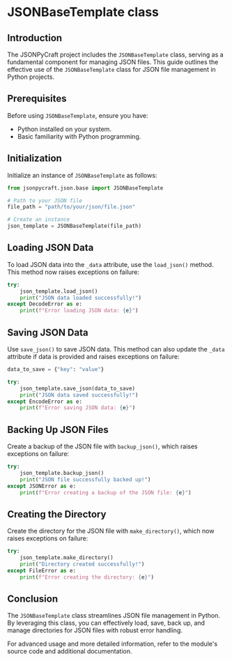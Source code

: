 # JSONBaseTemplate class

## Introduction

The JSONPyCraft project includes the `JSONBaseTemplate` class, serving as a fundamental component for managing JSON files. This guide outlines the effective use of the `JSONBaseTemplate` class for JSON file management in Python projects.

## Prerequisites

Before using `JSONBaseTemplate`, ensure you have:

- Python installed on your system.
- Basic familiarity with Python programming.

## Initialization

Initialize an instance of `JSONBaseTemplate` as follows:

```python
from jsonpycraft.json.base import JSONBaseTemplate

# Path to your JSON file
file_path = "path/to/your/json/file.json"

# Create an instance
json_template = JSONBaseTemplate(file_path)
```

## Loading JSON Data

To load JSON data into the `_data` attribute, use the `load_json()` method. This method now raises exceptions on failure:

```python
try:
    json_template.load_json()
    print("JSON data loaded successfully!")
except DecodeError as e:
    print(f"Error loading JSON data: {e}")
```

## Saving JSON Data

Use `save_json()` to save JSON data. This method can also update the `_data` attribute if data is provided and raises exceptions on failure:

```python
data_to_save = {"key": "value"}

try:
    json_template.save_json(data_to_save)
    print("JSON data saved successfully!")
except EncodeError as e:
    print(f"Error saving JSON data: {e}")
```

## Backing Up JSON Files

Create a backup of the JSON file with `backup_json()`, which raises exceptions on failure:

```python
try:
    json_template.backup_json()
    print("JSON file successfully backed up!")
except JSONError as e:
    print(f"Error creating a backup of the JSON file: {e}")
```

## Creating the Directory

Create the directory for the JSON file with `make_directory()`, which now raises exceptions on failure:

```python
try:
    json_template.make_directory()
    print("Directory created successfully!")
except FileError as e:
    print(f"Error creating the directory: {e}")
```

## Conclusion

The `JSONBaseTemplate` class streamlines JSON file management in Python. By leveraging this class, you can effectively load, save, back up, and manage directories for JSON files with robust error handling.

For advanced usage and more detailed information, refer to the module's source code and additional documentation.
